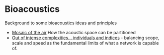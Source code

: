 # Bioacoustics

Background to some bioacoustics ideas and principles
- [Mosaic of the air](https://medium.ebaker.me.uk/mosaic-of-the-air-partitioning-the-acoustic-space-d51bdb69bbf7) How the acoustic space can be partitioned
- [Out of intense complexities… individuals and indices](https://medium.ebaker.me.uk/out-of-intense-complexities-individuals-and-indices-46df4e962c9b) - balancing scope, scale and speed as the fundamental limits of what a network is capable of.
